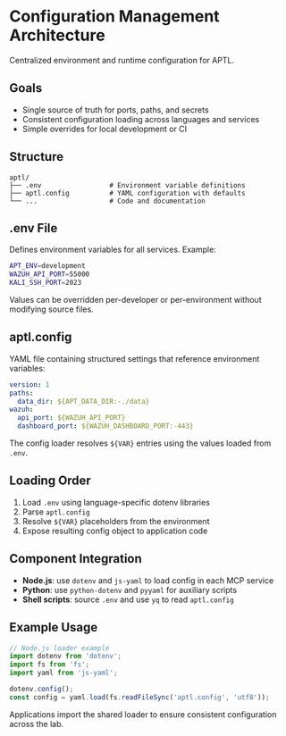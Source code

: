 # Configuration Management Architecture

Centralized environment and runtime configuration for APTL.

## Goals

- Single source of truth for ports, paths, and secrets
- Consistent configuration loading across languages and services
- Simple overrides for local development or CI

## Structure

```
aptl/
├── .env                 # Environment variable definitions
├── aptl.config          # YAML configuration with defaults
└── ...                  # Code and documentation
```

## .env File

Defines environment variables for all services. Example:

```bash
APT_ENV=development
WAZUH_API_PORT=55000
KALI_SSH_PORT=2023
```

Values can be overridden per-developer or per-environment without modifying source files.

## aptl.config

YAML file containing structured settings that reference environment variables:

```yaml
version: 1
paths:
  data_dir: ${APT_DATA_DIR:-./data}
wazuh:
  api_port: ${WAZUH_API_PORT}
  dashboard_port: ${WAZUH_DASHBOARD_PORT:-443}
```

The config loader resolves `${VAR}` entries using the values loaded from `.env`.

## Loading Order

1. Load `.env` using language-specific dotenv libraries
2. Parse `aptl.config`
3. Resolve `${VAR}` placeholders from the environment
4. Expose resulting config object to application code

## Component Integration

- **Node.js**: use `dotenv` and `js-yaml` to load config in each MCP service
- **Python**: use `python-dotenv` and `pyyaml` for auxiliary scripts
- **Shell scripts**: source `.env` and use `yq` to read `aptl.config`

## Example Usage

```javascript
// Node.js loader example
import dotenv from 'dotenv';
import fs from 'fs';
import yaml from 'js-yaml';

dotenv.config();
const config = yaml.load(fs.readFileSync('aptl.config', 'utf8'));
```

Applications import the shared loader to ensure consistent configuration across the lab.

